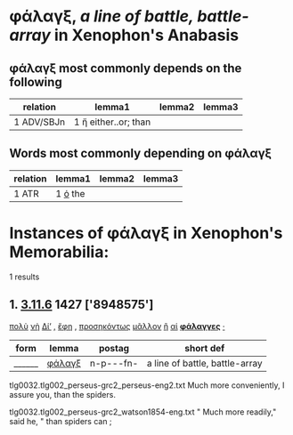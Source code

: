 # φάλαγξ, *a line of battle, battle-array*  in Xenophon's Anabasis
##  φάλαγξ most commonly depends on the following
| relation | lemma1 | lemma2 | lemma3  |
| --- | --- | --- | ---  |
| 1 ADV/SBJn | 1 ἤ either..or; than | 
## Words most commonly depending on φάλαγξ
| relation | lemma1 | lemma2 | lemma3  |
| --- | --- | --- | ---  |
| 1 ATR | 1 [ὁ](https://github.com/gregorycrane/CrosbySchaeffer2.0/tree/main/chaps/vocpassages/φάλαγξ-deps.md#-φάλαγξ-ATR-ὁ) the | 
# Instances of φάλαγξ in Xenophon's Memorabilia:
1 results
## 1. [3.11.6](https://beyond-translation.perseus.org/reader/urn:cts:greekLit:tlg0032.002.perseus-grc2:3.11.6?mode=syntax-trees) 1427 ['8948575']
[πολὺ](https://atlas-test.fly.dev/morphology/lemmas/?lang=grc&q=πολύς "πολύς a-s---na- much, many") [νὴ](https://atlas-test.fly.dev/morphology/lemmas/?lang=grc&q=νή "νή r-------- (yes) by..") [Δί’](https://atlas-test.fly.dev/morphology/lemmas/?lang=grc&q=Ζεύς "Ζεύς n-s---ma- Zeus") [,](https://atlas-test.fly.dev/morphology/lemmas/?lang=grc&q=, ", u-------- NoDef") [ἔφη](https://atlas-test.fly.dev/morphology/lemmas/?lang=grc&q=φημί "φημί v3siia--- to say, to claim") [,](https://atlas-test.fly.dev/morphology/lemmas/?lang=grc&q=, ", u-------- NoDef") [προσηκόντως](https://atlas-test.fly.dev/morphology/lemmas/?lang=grc&q=προσηκόντως "προσηκόντως d-------- suitably, fitly, duly") [μᾶλλον](https://atlas-test.fly.dev/morphology/lemmas/?lang=grc&q=μάλα "μάλα d-------c very, very much, exceedingly") [ἢ](https://atlas-test.fly.dev/morphology/lemmas/?lang=grc&q=ἤ "ἤ b-------- either..or; than") [αἱ](https://atlas-test.fly.dev/morphology/lemmas/?lang=grc&q=ὁ "ὁ l-p---fn- the") **[φάλαγγες](https://atlas-test.fly.dev/morphology/lemmas/?lang=grc&q=φάλαγξ "φάλαγξ n-p---fn- a line of battle, battle-array")** [·](https://atlas-test.fly.dev/morphology/lemmas/?lang=grc&q=· "· u-------- NoDef") 


| form | lemma | postag | short def |
| --- | --- | --- | --- |
| ______ | [φάλαγξ](https://atlas-test.fly.dev/morphology/lemmas/?lang=grc&q=φάλαγξ) | n-p---fn- | a line of battle, battle-array |

tlg0032.tlg002_perseus-grc2_perseus-eng2.txt Much more conveniently, I assure you, than the spiders. 

tlg0032.tlg002_perseus-grc2_watson1854-eng.txt " Much more readily," said he, " than spiders can ; 

